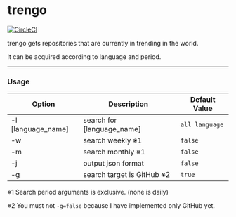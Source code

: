 # trengo

[![CircleCI](https://circleci.com/gh/TakumiKaribe/TrenGo.svg?style=svg)](https://circleci.com/gh/TakumiKaribe/TrenGo)

trengo gets repositories that are currently in trending in the world.

It can be acquired according to language and period.

---

### Usage

| Option | Description | Default Value |
----|----|----
| -l [language_name] | search for [language_name] | `all language` |
| -w | search weekly ※1 | `false` |
| -m | search monthly ※1 | `false` |
| -j | output json format | `false` |
| -g | search target is GitHub ※2 | `true` |

※1 Search period arguments is exclusive. (none is daily)

※2 You must not `-g=false` because I have implemented only GitHub yet.
